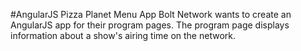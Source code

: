 #AngularJS Pizza Planet Menu App
Bolt Network wants to create an AngularJS app for their program pages.
The program page displays information about a show's airing time on the network.
